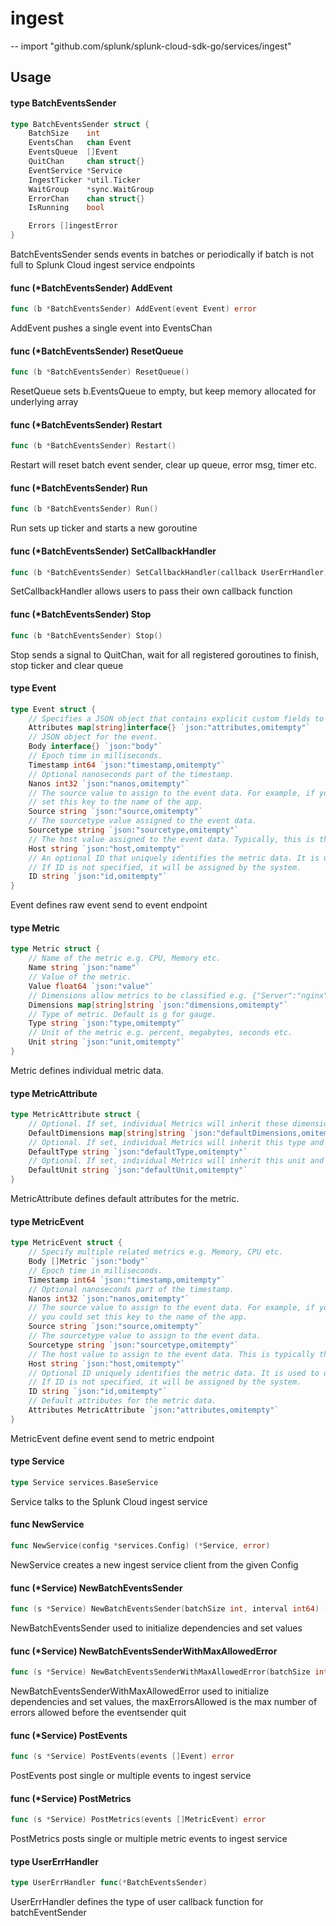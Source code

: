 # ingest
--
    import "github.com/splunk/splunk-cloud-sdk-go/services/ingest"


## Usage

#### type BatchEventsSender

```go
type BatchEventsSender struct {
	BatchSize    int
	EventsChan   chan Event
	EventsQueue  []Event
	QuitChan     chan struct{}
	EventService *Service
	IngestTicker *util.Ticker
	WaitGroup    *sync.WaitGroup
	ErrorChan    chan struct{}
	IsRunning    bool

	Errors []ingestError
}
```

BatchEventsSender sends events in batches or periodically if batch is not full
to Splunk Cloud ingest service endpoints

#### func (*BatchEventsSender) AddEvent

```go
func (b *BatchEventsSender) AddEvent(event Event) error
```
AddEvent pushes a single event into EventsChan

#### func (*BatchEventsSender) ResetQueue

```go
func (b *BatchEventsSender) ResetQueue()
```
ResetQueue sets b.EventsQueue to empty, but keep memory allocated for underlying
array

#### func (*BatchEventsSender) Restart

```go
func (b *BatchEventsSender) Restart()
```
Restart will reset batch event sender, clear up queue, error msg, timer etc.

#### func (*BatchEventsSender) Run

```go
func (b *BatchEventsSender) Run()
```
Run sets up ticker and starts a new goroutine

#### func (*BatchEventsSender) SetCallbackHandler

```go
func (b *BatchEventsSender) SetCallbackHandler(callback UserErrHandler)
```
SetCallbackHandler allows users to pass their own callback function

#### func (*BatchEventsSender) Stop

```go
func (b *BatchEventsSender) Stop()
```
Stop sends a signal to QuitChan, wait for all registered goroutines to finish,
stop ticker and clear queue

#### type Event

```go
type Event struct {
	// Specifies a JSON object that contains explicit custom fields to be defined at index time.
	Attributes map[string]interface{} `json:"attributes,omitempty"`
	// JSON object for the event.
	Body interface{} `json:"body"`
	// Epoch time in milliseconds.
	Timestamp int64 `json:"timestamp,omitempty"`
	// Optional nanoseconds part of the timestamp.
	Nanos int32 `json:"nanos,omitempty"`
	// The source value to assign to the event data. For example, if you are sending data from an app that you are developing,
	// set this key to the name of the app.
	Source string `json:"source,omitempty"`
	// The sourcetype value assigned to the event data.
	Sourcetype string `json:"sourcetype,omitempty"`
	// The host value assigned to the event data. Typically, this is the hostname of the client from which you are sending data.
	Host string `json:"host,omitempty"`
	// An optional ID that uniquely identifies the metric data. It is used to deduplicate the data if same data is set multiple times.
	// If ID is not specified, it will be assigned by the system.
	ID string `json:"id,omitempty"`
}
```

Event defines raw event send to event endpoint

#### type Metric

```go
type Metric struct {
	// Name of the metric e.g. CPU, Memory etc.
	Name string `json:"name"`
	// Value of the metric.
	Value float64 `json:"value"`
	// Dimensions allow metrics to be classified e.g. {"Server":"nginx", "Region":"us-west-1", ...}
	Dimensions map[string]string `json:"dimensions,omitempty"`
	// Type of metric. Default is g for gauge.
	Type string `json:"type,omitempty"`
	// Unit of the metric e.g. percent, megabytes, seconds etc.
	Unit string `json:"unit,omitempty"`
}
```

Metric defines individual metric data.

#### type MetricAttribute

```go
type MetricAttribute struct {
	// Optional. If set, individual Metrics will inherit these dimensions and can override any/all of them.
	DefaultDimensions map[string]string `json:"defaultDimensions,omitempty"`
	// Optional. If set, individual Metrics will inherit this type and can optionally override.
	DefaultType string `json:"defaultType,omitempty"`
	// Optional. If set, individual Metrics will inherit this unit and can optionally override.
	DefaultUnit string `json:"defaultUnit,omitempty"`
}
```

MetricAttribute defines default attributes for the metric.

#### type MetricEvent

```go
type MetricEvent struct {
	// Specify multiple related metrics e.g. Memory, CPU etc.
	Body []Metric `json:"body"`
	// Epoch time in milliseconds.
	Timestamp int64 `json:"timestamp,omitempty"`
	// Optional nanoseconds part of the timestamp.
	Nanos int32 `json:"nanos,omitempty"`
	// The source value to assign to the event data. For example, if you're sending data from an app you're developing,
	// you could set this key to the name of the app.
	Source string `json:"source,omitempty"`
	// The sourcetype value to assign to the event data.
	Sourcetype string `json:"sourcetype,omitempty"`
	// The host value to assign to the event data. This is typically the hostname of the client from which you're sending data.
	Host string `json:"host,omitempty"`
	// Optional ID uniquely identifies the metric data. It is used to deduplicate the data if same data is set multiple times.
	// If ID is not specified, it will be assigned by the system.
	ID string `json:"id,omitempty"`
	// Default attributes for the metric data.
	Attributes MetricAttribute `json:"attributes,omitempty"`
}
```

MetricEvent define event send to metric endpoint

#### type Service

```go
type Service services.BaseService
```

Service talks to the Splunk Cloud ingest service

#### func  NewService

```go
func NewService(config *services.Config) (*Service, error)
```
NewService creates a new ingest service client from the given Config

#### func (*Service) NewBatchEventsSender

```go
func (s *Service) NewBatchEventsSender(batchSize int, interval int64) (*BatchEventsSender, error)
```
NewBatchEventsSender used to initialize dependencies and set values

#### func (*Service) NewBatchEventsSenderWithMaxAllowedError

```go
func (s *Service) NewBatchEventsSenderWithMaxAllowedError(batchSize int, interval int64, maxErrorsAllowed int) (*BatchEventsSender, error)
```
NewBatchEventsSenderWithMaxAllowedError used to initialize dependencies and set
values, the maxErrorsAllowed is the max number of errors allowed before the
eventsender quit

#### func (*Service) PostEvents

```go
func (s *Service) PostEvents(events []Event) error
```
PostEvents post single or multiple events to ingest service

#### func (*Service) PostMetrics

```go
func (s *Service) PostMetrics(events []MetricEvent) error
```
PostMetrics posts single or multiple metric events to ingest service

#### type UserErrHandler

```go
type UserErrHandler func(*BatchEventsSender)
```

UserErrHandler defines the type of user callback function for batchEventSender
